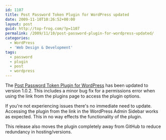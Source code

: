 ```yaml
---
id: 1107
title: Post Password Token Plugin for WordPress updated
date: 2009-11-10T10:26:52+00:00
layout: post
guid: http://top-frog.com/?p=1107
permalink: /2009/11/10/post-password-plugin-for-wordpress-updated/
categories:
  - WordPress
  - 'Web Design & Development'
tags:
  - password
  - plugin
  - post
  - wordpress
---
```

The [Post Password Token Plugin for WordPress](http://wordpress.org/extend/plugins/post-password-plugin/) has been updated to version 1.0.2. This includes a minor bug fix for a permissions error when using the link from the plugins page to access the plugin options. 

If you're not experiencing issues there's no immediate need to update. Accessing the plugin from the link in the WordPress Admin Sidebar works as expected. This in no way effects the functionality of the plugin.

This release also moves the plugin completely away from GitHub to reduce redundancy in hosting/versions.